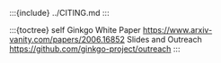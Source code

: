 :::{include} ../CITING.md
:::

:::{toctree}
self
Ginkgo White Paper <https://www.arxiv-vanity.com/papers/2006.16852>
Slides and Outreach <https://github.com/ginkgo-project/outreach>
:::
